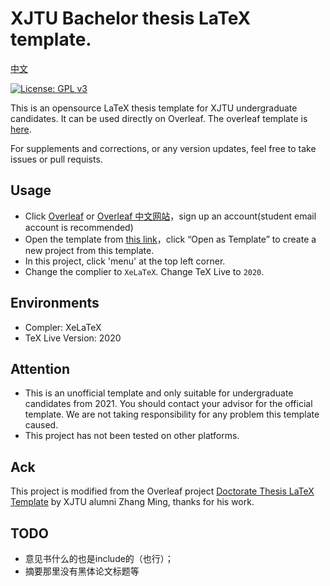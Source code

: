 # XJTU Bachelor thesis LaTeX template.
[中文](https://github.com/1989Ryan/XJTU-Bachelor-Thesis-LaTeX-Template/blob/master/README_zh.md)

[![License: GPL v3](https://img.shields.io/badge/License-GPLv3-blue.svg)](https://www.gnu.org/licenses/gpl-3.0)

This is an opensource LaTeX thesis template for XJTU undergraduate candidates. It can be used directly on Overleaf. The overleaf template is [here](https://www.overleaf.com/latex/templates/xian-jiaotong-university-bachelor-thesis-latex-template/rdpykcmzdrjp).

For supplements and corrections, or any version updates, feel free to take issues or pull requists.

## Usage

- Click [Overleaf](https://www.overleaf.com/login) or [Overleaf 中文网站](https://cn.overleaf.com/login)，sign up an account(student email account is recommended)
- Open the template from [this link](https://www.overleaf.com/latex/templates/xian-jiaotong-university-bachelor-thesis-latex-template/rdpykcmzdrjp)，click “Open as Template” to create a new project from this template.
- In this project, click 'menu' at the top left corner.
- Change the complier to `XeLaTeX`. Change TeX Live to `2020`.

## Environments

* Compler: XeLaTeX
* TeX Live Version: 2020

## Attention

* This is an unofficial template and only suitable for undergraduate candidates from 2021. You should contact your advisor for the official template. We are not taking responsibility for any problem this template caused. 
* This project has not been tested on other platforms. 

## Ack

This project is modified from the Overleaf project [Doctorate Thesis LaTeX Template](https://www.overleaf.com/latex/templates/latex-template-for-doctoral-thesis-of-xjtu/bmrqcdhbdrcw) by XJTU alumni Zhang Ming, thanks for his work.

## TODO
- 意见书什么的也是include的（也行）；
- 摘要那里没有黑体论文标题等

